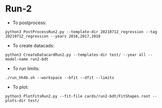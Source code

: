# Run-2

- To postprocess:

```
python3 PostProcessRun2.py --template-dir 20210712_regression --tag 20210712_regression --years 2016,2017,2018
```

- To create datacads:

```
python3 CreateDatacardRun2.py --templates-dir test/ --year all --model-name run2-bdt
```

- To run limits:

```
./run_hh4b.sh --workspace --bfit --dfit --limits
```

- To plot:

```
python3 PlotFitsRun2.py --fit-file cards/run2-bdt/FitShapes.root --plots-dir test/
```
